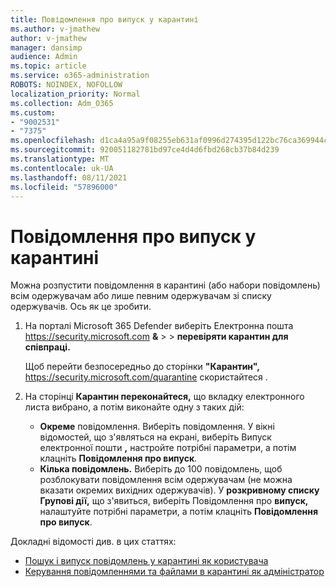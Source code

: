```yaml
---
title: Повідомлення про випуск у карантині
ms.author: v-jmathew
author: v-jmathew
manager: dansimp
audience: Admin
ms.topic: article
ms.service: o365-administration
ROBOTS: NOINDEX, NOFOLLOW
localization_priority: Normal
ms.collection: Adm_O365
ms.custom:
- "9002531"
- "7375"
ms.openlocfilehash: d1ca4a95a9f08255eb631af0996d274395d122bc76ca369944cc029f7f4314f5
ms.sourcegitcommit: 920051182781bd97ce4d4d6fbd268cb37b84d239
ms.translationtype: MT
ms.contentlocale: uk-UA
ms.lasthandoff: 08/11/2021
ms.locfileid: "57896000"
---
```

# <a name="release-quarantined-messages"></a>Повідомлення про випуск у карантині

Можна розпустити повідомлення в карантині (або набори повідомлень) всім одержувачам або лише певним одержувачам зі списку одержувачів. Ось як це зробити.

1. На порталі Microsoft 365 Defender виберіть Електронна пошта <https://security.microsoft.com> **&** \>  \> **перевіряти карантин для співпраці.**

   Щоб перейти безпосередньо до сторінки **"Карантин",** <https://security.microsoft.com/quarantine> скористайтеся .

2. На сторінці **Карантин переконайтеся,**  що вкладку електронного листа вибрано, а потім виконайте одну з таких дій:
   - **Окреме** повідомлення. Виберіть повідомлення. У вікні відомостей, що з'являться на екрані, виберіть Випуск електронної пошти **,** настройте потрібні параметри, а потім клацніть **Повідомлення про випуск**.
   - **Кілька повідомлень.** Виберіть до 100 повідомлень, щоб розблокувати повідомлення всім одержувачам (не можна вказати окремих вихідних одержувачів). У **розкривному списку Групові дії,** що з'явиться, виберіть Повідомлення про **випуск,** налаштуйте потрібні параметри, а потім клацніть **Повідомлення про випуск**.

Докладні відомості див. в цих статтях:

- [Пошук і випуск повідомлень у карантині як користувача](https://docs.microsoft.com/microsoft-365/security/office-365-security/find-and-release-quarantined-messages-as-a-user)
- [Керування повідомленнями та файлами в карантині як адміністратор](https://docs.microsoft.com/microsoft-365/security/office-365-security/manage-quarantined-messages-and-files)
